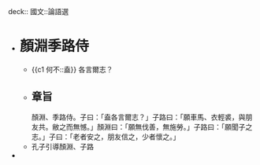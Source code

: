 deck:: 國文::論語選

- # 顏淵季路侍
	- {{c1 何不::盍}} 各言爾志？
	- ## 章旨
	  顏淵、季路侍。子曰：「盍各言爾志？」子路曰：「願車馬、衣輕裘，與朋友共。敝之而無憾。」顏淵曰：「願無伐善，無施勞。」子路曰：「願聞子之志。」子曰：「老者安之，朋友信之，少者懷之。」
	- 孔子引導顏淵、子路
-